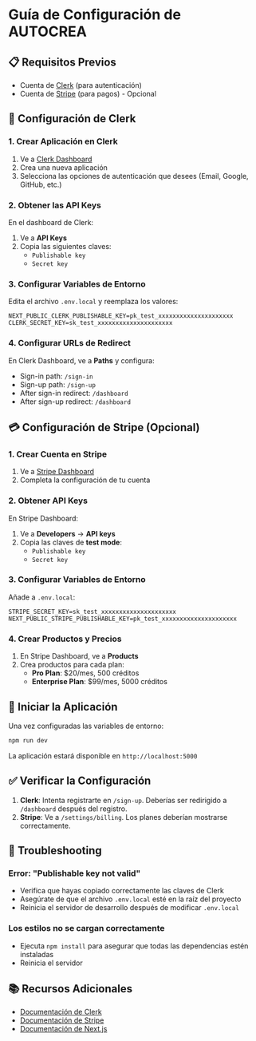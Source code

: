 # Guía de Configuración de AUTOCREA

## 📋 Requisitos Previos

- Cuenta de [Clerk](https://clerk.com) (para autenticación)
- Cuenta de [Stripe](https://stripe.com) (para pagos) - Opcional

## 🔐 Configuración de Clerk

### 1. Crear Aplicación en Clerk

1. Ve a [Clerk Dashboard](https://dashboard.clerk.com)
2. Crea una nueva aplicación
3. Selecciona las opciones de autenticación que desees (Email, Google, GitHub, etc.)

### 2. Obtener las API Keys

En el dashboard de Clerk:

1. Ve a **API Keys**
2. Copia las siguientes claves:
   - `Publishable key`
   - `Secret key`

### 3. Configurar Variables de Entorno

Edita el archivo `.env.local` y reemplaza los valores:

```env
NEXT_PUBLIC_CLERK_PUBLISHABLE_KEY=pk_test_xxxxxxxxxxxxxxxxxxxxx
CLERK_SECRET_KEY=sk_test_xxxxxxxxxxxxxxxxxxxxx
```

### 4. Configurar URLs de Redirect

En Clerk Dashboard, ve a **Paths** y configura:

- Sign-in path: `/sign-in`
- Sign-up path: `/sign-up`
- After sign-in redirect: `/dashboard`
- After sign-up redirect: `/dashboard`

## 💳 Configuración de Stripe (Opcional)

### 1. Crear Cuenta en Stripe

1. Ve a [Stripe Dashboard](https://dashboard.stripe.com)
2. Completa la configuración de tu cuenta

### 2. Obtener API Keys

En Stripe Dashboard:

1. Ve a **Developers** → **API keys**
2. Copia las claves de **test mode**:
   - `Publishable key`
   - `Secret key`

### 3. Configurar Variables de Entorno

Añade a `.env.local`:

```env
STRIPE_SECRET_KEY=sk_test_xxxxxxxxxxxxxxxxxxxxx
NEXT_PUBLIC_STRIPE_PUBLISHABLE_KEY=pk_test_xxxxxxxxxxxxxxxxxxxxx
```

### 4. Crear Productos y Precios

1. En Stripe Dashboard, ve a **Products**
2. Crea productos para cada plan:
   - **Pro Plan**: $20/mes, 500 créditos
   - **Enterprise Plan**: $99/mes, 5000 créditos

## 🚀 Iniciar la Aplicación

Una vez configuradas las variables de entorno:

```bash
npm run dev
```

La aplicación estará disponible en `http://localhost:5000`

## ✅ Verificar la Configuración

1. **Clerk**: Intenta registrarte en `/sign-up`. Deberías ser redirigido a `/dashboard` después del registro.
2. **Stripe**: Ve a `/settings/billing`. Los planes deberían mostrarse correctamente.

## 🔧 Troubleshooting

### Error: "Publishable key not valid"

- Verifica que hayas copiado correctamente las claves de Clerk
- Asegúrate de que el archivo `.env.local` esté en la raíz del proyecto
- Reinicia el servidor de desarrollo después de modificar `.env.local`

### Los estilos no se cargan correctamente

- Ejecuta `npm install` para asegurar que todas las dependencias estén instaladas
- Reinicia el servidor

## 📚 Recursos Adicionales

- [Documentación de Clerk](https://clerk.com/docs)
- [Documentación de Stripe](https://stripe.com/docs)
- [Documentación de Next.js](https://nextjs.org/docs)
